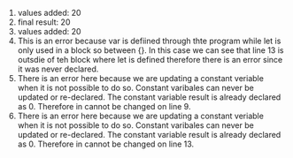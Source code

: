 1. values added:  20
2. final result:  20
3. values added:  20
4. This is an error because var is defiined through thte program while let is only used in a block so between {}. In this case we can see that line 13 is outsdie of teh block where let is defined therefore there is an error since it was never declared.
5. There is an error here because we are updating a constant veriable when it is not possible to do so. Constant varibales can never be updated or re-declared. The constant variable result is already declared as 0. Therefore in cannot be changed on line 9. 
6. There is an error here because we are updating a constant veriable when it is not possible to do so. Constant varibales can never be updated or re-declared. The constant variable result is already declared as 0. Therefore in cannot be changed on line 13.
